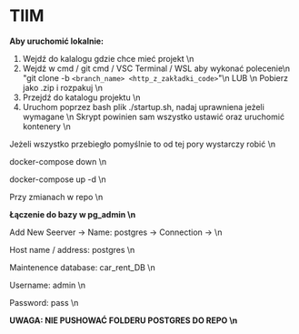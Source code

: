 # TIIM

**Aby uruchomić lokalnie:**

1. Wejdź do kalalogu gdzie chce mieć projekt \n
2. Wejdź w cmd / git cmd / VSC Terminal / WSL aby wykonać polecenie\n
   "git clone -b `<branch_name> <http_z_zakładki_code>`"\n
   LUB \n
   Pobierz jako .zip i rozpakuj \n
3. Przejdź do katalogu projektu \n
4. Uruchom poprzez bash plik ./startup.sh, nadaj uprawniena jeżeli wymagane \n
   Skrypt powinien sam wszystko ustawić oraz uruchomić kontenery \n

Jeżeli wszystko przebiegło pomyślnie to od tej pory wystarczy robić \n

docker-compose down \n

docker-compose up -d \n

Przy zmianach w repo \n


**Łączenie do bazy w pg_admin \n**

Add New Seerver -> Name: postgres -> Connection -> \n

Host name / address: postgres \n

Maintenence database: car_rent_DB \n

Username: admin \n

Password: pass \n


**UWAGA: NIE PUSHOWAĆ FOLDERU POSTGRES DO REPO \n**

